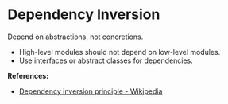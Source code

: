 # Dependency Inversion

Depend on abstractions, not concretions.

- High-level modules should not depend on low-level modules.
- Use interfaces or abstract classes for dependencies.

**References:**
- [Dependency inversion principle - Wikipedia](https://en.wikipedia.org/wiki/Dependency_inversion_principle)
